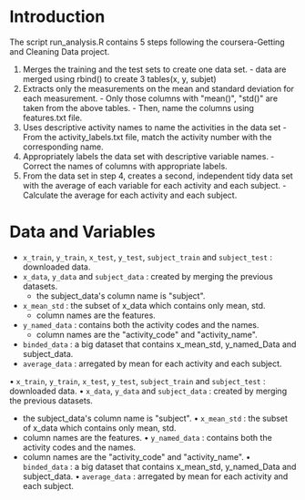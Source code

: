 # Introduction

The script run_analysis.R contains 5 steps following the coursera-Getting and Cleaning Data project.
  1. Merges the training and the test sets to create one data set.
    - data are merged using rbind() to create 3 tables(x, y, subjet)  
  2. Extracts only the measurements on the mean and standard deviation for each measurement. 
    - Only those columns with "mean()", "std()" are taken from the above tables.
    - Then, name the columns using features.txt file.
  3. Uses descriptive activity names to name the activities in the data set
    - From the activity_labels.txt file, match the activity number with the corresponding name. 
  4. Appropriately labels the data set with descriptive variable names. 
    - Correct the names of columns with appropriate labels.
  5. From the data set in step 4, creates a second, independent tidy data set with the average of each variable for each activity and      each subject.
    - Calculate the average for each activity and each subject.



# Data and Variables
* `x_train`, `y_train`, `x_test`, `y_test`, `subject_train` and `subject_test` : downloaded data.
* `x_data`, `y_data` and `subject_data` : created by merging the previous datasets.
  - the subject_data's column name is "subject".
* `x_mean_std` : the subset of x_data which contains only mean, std.
  - column names are the features.
* `y_named_data` : contains both the activity codes and the names.
  - column names are the "activity_code" and "activity_name".
* `binded_data` : a big dataset that contains x_mean_std, y_named_Data and subject_data.
* `average_data` : arregated by mean for each activity and each subject.





• `x_train`, `y_train`, `x_test`, `y_test`, `subject_train` and `subject_test` : downloaded data.
• `x_data`, `y_data` and `subject_data` : created by merging the previous datasets.
  - the subject_data's column name is "subject".
• `x_mean_std` : the subset of x_data which contains only mean, std.
  - column names are the features.
• `y_named_data` : contains both the activity codes and the names.
  - column names are the "activity_code" and "activity_name".
• `binded_data` : a big dataset that contains x_mean_std, y_named_Data and subject_data.
• `average_data` : arregated by mean for each activity and each subject.
